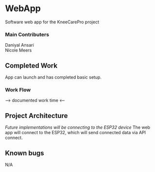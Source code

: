 # WebApp
Software web app for the KneeCarePro project

### Main Contributers
Daniyal Ansari \
Nicole Meers

## Completed Work
App can launch and has completed basic setup.


### Work Flow
--> documented work time <--

## Project Architecture

_Future implementations will be connecting to the ESP32 device_
The web app will connect to the ESP32, which will send connected data via API connect.

## Known bugs
N/A
